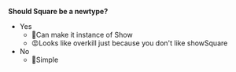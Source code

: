 **Should Square be a newtype?**
* Yes
    * 🙂Can make it instance of Show
    * 😡Looks like overkill just because you don't like showSquare
* No
    * 🙂Simple